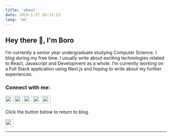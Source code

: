 ```yaml
---
title: 'about'
date: 2019-1-27 16:21:13
lang: 'en'
---
```


<div align="left">

## Hey there 👋, I'm Boro

I’m currently a senior year undergraduate studying Computer Science. I blog during my free time. I usually write about exciting technologies related to React, Javascript and Development as a whole. I’m currently working on a Full Stack application using Next.js and hoping to write about my further experiences.

</div>

### Connect with me:

<a href="https://sintu-boro.netlify.app/"><img src="https://img.shields.io/badge/portfolio-%beatport.svg?&style=for-the-badge&logo=polymer-project&logoColor=white" height=25></a>
<a href="https://boro-ui-ux.webflow.io/"><img src="https://img.shields.io/badge/UI/UX-%beatport.svg?color=orange&style=for-the-badge&logo=udacity&logoColor=white" height=25></a>
<a href="https://www.linkedin.com/in/sintu-boro-5a5aa415b/"><img src="https://img.shields.io/badge/linkedin-%230077B5.svg?&style=for-the-badge&logo=linkedin&logoColor=white" height=25></a>
<a href="https://www.instagram.com/middlechild.x/"><img src="https://img.shields.io/badge/instagram-%23E4405F.svg?&style=for-the-badge&logo=instagram&logoColor=white" height=25></a>
<a href="https://www.facebook.com/404slimboysavage/"><img src="https://img.shields.io/badge/facebook-%230077B5.svg?&style=for-the-badge&logo=facebook&logoColor=white" height=25></a>

<!-- <div align="center" class="LI-profile-badge"  data-version="v1" data-size="medium" data-locale="en_US" data-type="vertical" data-theme="dark" data-vanity="sintu-boro">

<a class="LI-simple-link" href='https://in.linkedin.com/in/sintu-boro?trk=profile-badge'>Sintu Boro</a>

</div> -->

<!-- <div class="LI-profile-badge"  data-version="v1" data-size="medium" data-locale="en_US" data-type="horizontal" data-theme="light" data-vanity="sintu-boro"><a class="LI-simple-link" href='https://in.linkedin.com/in/sintu-boro?trk=profile-badge'>Sintu Boro</a></div> -->

<!-- <div align="center">

[<img align="center" style="vertical-align:middle;margin-right:10px" alt="Boro.com" width="22px" src="https://raw.githubusercontent.com/Boro23-wq/open-iconic/8cafbd011e657823ae7423d13d4b0b0a531e5b82/svg/globe.svg"/>][blog]
[<img align="center" style="vertical-align:middle;margin-right:10px" alt="BoroLinkedin | LinkedIn" width="22px" src="https://raw.githubusercontent.com/Boro23-wq/simple-icons/b8b12d36ace89eb13d16077fc76daac51382d69e/icons/linkedin.svg" />][linkedin]
[<img align="center" style="vertical-align:middle;margin-right:10px" alt="BoroFacebook | Facebook" width="22px" src="https://raw.githubusercontent.com/Boro23-wq/simple-icons/1839c966030a73aad15aa85191af623529137334/icons/facebook.svg" />][facebook]
[<img align="center" style="vertical-align:middle;margin-right:10px" alt="BoroInstagram | Instagram" width="22px" src="https://raw.githubusercontent.com/Boro23-wq/simple-icons/92f62bfb4bf46bcf39f4a7e9c2d9e6c32fc951f7/icons/instagram.svg" />][instagram]

<br />
<br />

</div> -->

Click the button below to return to blog.

<a href="https://boro-blogs.netlify.app/"><img src="https://img.shields.io/badge/back to blog-%23E4405F.svg?&style=for-the-badge&logo=defender&logoColor=white" height=25></a>

<!-- [Click here to return to blog!](https://boro-blogs.netlify.app/) -->

---

[blog]: https://sintu-boro.netlify.app/

<!-- [twitter]: https://twitter.com/SintuBoro7 -->

[instagram]: https://instagram.com/middlechild.x
[facebook]: https://www.facebook.com/404slimboysavage/
[linkedin]: https://linkedin.com/in/sintu-boro
[tools]: #

<!-- **Boro23-wq/Boro23-wq** is a ✨ _special_ ✨ repository because its `README.md` (this file) appears on your GitHub profile. -->
